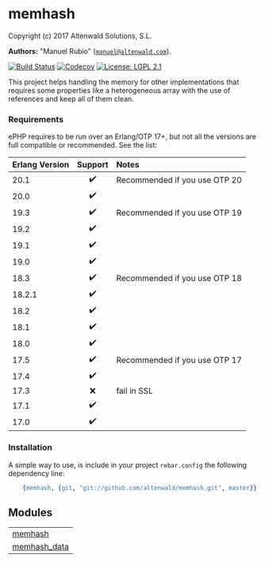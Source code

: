 

# memhash #

Copyright (c) 2017 Altenwald Solutions, S.L.

__Authors:__ "Manuel Rubio" ([`manuel@altenwald.com`](mailto:manuel@altenwald.com)).

[![Build Status](https://img.shields.io/travis/altenwald/memhash/master.svg)](https://travis-ci.org/altenwald/memhash)
[![Codecov](https://codecov.io/gh/altenwald/memhash/branch/master/graph/badge.svg)](https://codecov.io/gh/altenwald/memhash)
[![License: LGPL 2.1](https://img.shields.io/github/license/altenwald/memhash.svg)](https://raw.githubusercontent.com/altenwald/memhash/master/COPYING)

This project helps handling the memory for other implementations that requires some properties like a heterogeneous array with the use of references and keep all of them clean.


### <a name="Requirements">Requirements</a> ###

ePHP requires to be run over an Erlang/OTP 17+, but not all the versions are full compatible or recommended. See the list:

| Erlang Version | Support | Notes |
|:---|:---:|:---|
| 20.1 | :heavy_check_mark: | Recommended if you use OTP 20 |
| 20.0 | :heavy_check_mark: | |
| 19.3 | :heavy_check_mark: | Recommended if you use OTP 19 |
| 19.2 | :heavy_check_mark: | |
| 19.1 | :heavy_check_mark: | |
| 19.0 | :heavy_check_mark: | |
| 18.3 | :heavy_check_mark: | Recommended if you use OTP 18 |
| 18.2.1 | :heavy_check_mark: | |
| 18.2 | :heavy_check_mark: | |
| 18.1 | :heavy_check_mark: | |
| 18.0 | :heavy_check_mark: | |
| 17.5 | :heavy_check_mark: | Recommended if you use OTP 17 |
| 17.4 | :heavy_check_mark: | |
| 17.3 | :x: | fail in SSL |
| 17.1 | :heavy_check_mark: | |
| 17.0 | :heavy_check_mark: | |


### <a name="Installation">Installation</a> ###

A simple way to use, is include in your project `rebar.config` the following dependency line:

```erlang
    {memhash, {git, "git://github.com/altenwald/memhash.git", master}}
```


## Modules ##


<table width="100%" border="0" summary="list of modules">
<tr><td><a href="memhash.md" class="module">memhash</a></td></tr>
<tr><td><a href="memhash_data.md" class="module">memhash_data</a></td></tr></table>

